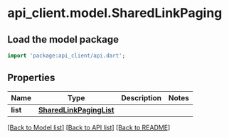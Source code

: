 # api_client.model.SharedLinkPaging

## Load the model package
```dart
import 'package:api_client/api.dart';
```

## Properties
Name | Type | Description | Notes
------------ | ------------- | ------------- | -------------
**list** | [**SharedLinkPagingList**](SharedLinkPagingList.md) |  | 

[[Back to Model list]](../README.md#documentation-for-models) [[Back to API list]](../README.md#documentation-for-api-endpoints) [[Back to README]](../README.md)


